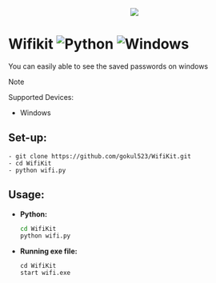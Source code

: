 <p align="center" width="100%">
<img style="margin-left:auto;margin-right:auto;" src="wifi1-modified.ico"></img>
</p>

# **Wifikit** ![Python](https://img.shields.io/badge/python-3670A0?style=for-the-badge&logo=python&logoColor=ffdd54) ![Windows](https://img.shields.io/badge/Windows-0078D6?style=for-the-badge&logo=windows&logoColor=white)

You can easily able to see the saved passwords on windows
> [!NOTE]
>Supported Devices:
> - Windows 

## **Set-up:**
```
- git clone https://github.com/gokul523/WifiKit.git
- cd WifiKit
- python wifi.py
```

## **Usage:**

  - **Python:**
    ```bash
    cd WifiKit
    python wifi.py
    ```
  - **Running exe file:**
    ```
    cd WifiKit
    start wifi.exe
    ```
